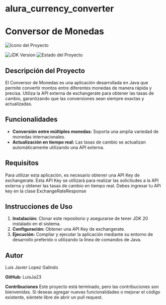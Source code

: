 # alura_currency_converter

# Conversor de Monedas

![Icono del Proyecto](https://cdn6.aptoide.com/imgs/3/8/d/38d7cf3df4f135e00175d09bfdc6bb6a_icon.png)

![JDK Version](https://img.shields.io/badge/JDK-20-blue)
![Estado del Proyecto](https://img.shields.io/badge/Estado-Terminado-green)

## Descripción del Proyecto

El Conversor de Monedas es una aplicación desarrollada en Java que permite convertir montos entre diferentes monedas de manera rápida y precisa. Utiliza la API externa de exchangerate para obtener las tasas de cambio, garantizando que las conversiones sean siempre exactas y actualizadas.

## Funcionalidades

- **Conversión entre múltiples monedas:** Soporta una amplia variedad de monedas internacionales.
- **Actualización en tiempo real:** Las tasas de cambio se actualizan automáticamente utilizando una API externa.


## Requisitos

Para utilizar esta aplicación, es necesario obtener una API Key de exchangerate. Esta API Key se utilizará para realizar las solicitudes a la API externa y obtener las tasas de cambio en tiempo real. Debes ingresar tu APi key en la clase ExchangeRateResponse

## Instrucciones de Uso

1. **Instalación:** Clonar este repositorio y asegurarse de tener JDK 20 instalado en el sistema.
2. **Configuración:** Obtener una API Key de exchangerate.
3. **Ejecución:** Compilar y ejecutar la aplicación mediante su entorno de desarrollo preferido o utilizando la línea de comandos de Java.



## Autor
Luis Javier Lopez Galindo

**GitHub:** LuisJa23

**Contribuciones**
Este proyecto está terminado, pero las contribuciones son bienvenidas. Si deseas agregar nuevas funcionalidades o mejorar el código existente, siéntete libre de abrir un pull request.

